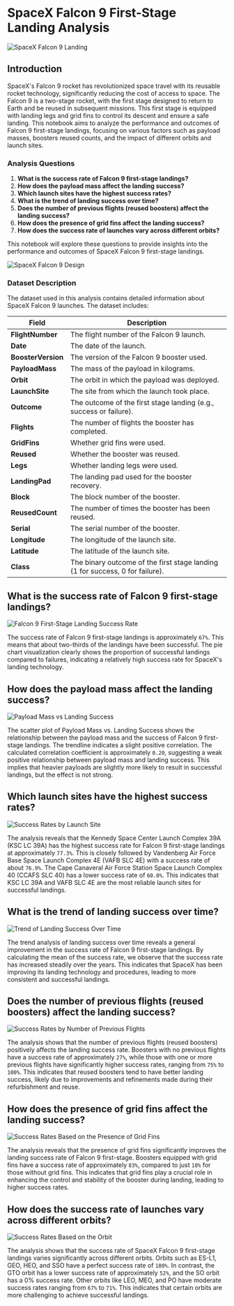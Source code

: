 # SpaceX Falcon 9 First-Stage Landing Analysis 

![SpaceX Falcon 9 Landing](pictures/spacex_falcon_9.jpg)

## Introduction
SpaceX's Falcon 9 rocket has revolutionized space travel with its reusable rocket technology, significantly reducing the cost of access to space. The Falcon 9 is a two-stage rocket, with the first stage designed to return to Earth and be reused in subsequent missions. This first stage is equipped with landing legs and grid fins to control its descent and ensure a safe landing. This notebook aims to analyze the performance and outcomes of Falcon 9 first-stage landings, focusing on various factors such as payload masses, boosters reused counts, and the impact of different orbits and launch sites.

### Analysis Questions
1. **What is the success rate of Falcon 9 first-stage landings?**
2. **How does the payload mass affect the landing success?**
3. **Which launch sites have the highest success rates?**
4. **What is the trend of landing success over time?**
5. **Does the number of previous flights (reused boosters) affect the landing success?**
6. **How does the presence of grid fins affect the landing success?**
7. **How does the success rate of launches vary across different orbits?**

This notebook will explore these questions to provide insights into the performance and outcomes of SpaceX Falcon 9 first-stage landings.

![SpaceX Falcon 9 Design](pictures/spacex_falcon9_design.jpg)

### Dataset Description
The dataset used in this analysis contains detailed information about SpaceX Falcon 9 launches. The dataset includes:

| **Field**        | **Description**                                                                 |
|------------------|---------------------------------------------------------------------------------|
| **FlightNumber** | The flight number of the Falcon 9 launch.                                       |
| **Date**         | The date of the launch.                                                         |
| **BoosterVersion** | The version of the Falcon 9 booster used.                                     |
| **PayloadMass**  | The mass of the payload in kilograms.                                           |
| **Orbit**        | The orbit in which the payload was deployed.                                    |
| **LaunchSite**   | The site from which the launch took place.                                      |
| **Outcome**      | The outcome of the first stage landing (e.g., success or failure).              |
| **Flights**      | The number of flights the booster has completed.                                |
| **GridFins**     | Whether grid fins were used.                                                    |
| **Reused**       | Whether the booster was reused.                                                 |
| **Legs**         | Whether landing legs were used.                                                 |
| **LandingPad**   | The landing pad used for the booster recovery.                                  |
| **Block**        | The block number of the booster.                                                |
| **ReusedCount**  | The number of times the booster has been reused.                                |
| **Serial**       | The serial number of the booster.                                               |
| **Longitude**    | The longitude of the launch site.                                               |
| **Latitude**     | The latitude of the launch site.                                                |
| **Class**        | The binary outcome of the first stage landing (1 for success, 0 for failure).   |

## What is the success rate of Falcon 9 first-stage landings?

![Falcon 9 First-Stage Landing Success Rate](pictures/success_rates_pie.png)

The success rate of Falcon 9 first-stage landings is approximately `67%`. This means that about two-thirds of the landings have been successful. The pie chart visualization clearly shows the proportion of successful landings compared to failures, indicating a relatively high success rate for SpaceX's landing technology.

## How does the payload mass affect the landing success?

![Payload Mass vs Landing Success](pictures/success_rates_vs_payload_mass.png)

The scatter plot of Payload Mass vs. Landing Success shows the relationship between the payload mass and the success of Falcon 9 first-stage landings. The trendline indicates a slight positive correlation. The calculated correlation coefficient is approximately `0.20`, suggesting a weak positive relationship between payload mass and landing success. This implies that heavier payloads are slightly more likely to result in successful landings, but the effect is not strong.

## Which launch sites have the highest success rates?

![Success Rates by Launch Site](pictures/success_rates_by_launch_site.png)

The analysis reveals that the Kennedy Space Center Launch Complex 39A (KSC LC 39A) has the highest success rate for Falcon 9 first-stage landings at approximately `77.3%`. This is closely followed by Vandenberg Air Force Base Space Launch Complex 4E (VAFB SLC 4E) with a success rate of about `76.9%`. The Cape Canaveral Air Force Station Space Launch Complex 40 (CCAFS SLC 40) has a lower success rate of `60.0%`. This indicates that KSC LC 39A and VAFB SLC 4E are the most reliable launch sites for successful landings.

## What is the trend of landing success over time?

![Trend of Landing Success Over Time](pictures/success_rates_over_time.png)

The trend analysis of landing success over time reveals a general improvement in the success rate of Falcon 9 first-stage landings. By calculating the mean of the success rate, we observe that the success rate has increased steadily over the years. This indicates that SpaceX has been improving its landing technology and procedures, leading to more consistent and successful landings.

## Does the number of previous flights (reused boosters) affect the landing success?

![Success Rates by Number of Previous Flights](pictures/success_rates_by_reused_count.png)

The analysis shows that the number of previous flights (reused boosters) positively affects the landing success rate. Boosters with no previous flights have a success rate of approximately `27%`, while those with one or more previous flights have significantly higher success rates, ranging from `75%` to `100%`. This indicates that reused boosters tend to have better landing success, likely due to improvements and refinements made during their refurbishment and reuse.

## How does the presence of grid fins affect the landing success?

![Success Rates Based on the Presence of Grid Fins](pictures/success_rates_by_gridfins.png)

The analysis reveals that the presence of grid fins significantly improves the landing success rate of Falcon 9 first-stage. Boosters equipped with grid fins have a success rate of approximately `83%`, compared to just `10%` for those without grid fins. This indicates that grid fins play a crucial role in enhancing the control and stability of the booster during landing, leading to higher success rates.

## How does the success rate of launches vary across different orbits?

![Success Rates Based on the Orbit](pictures/success_rates_by_orbit.png)

The analysis shows that the success rate of SpaceX Falcon 9 first-stage landings varies significantly across different orbits. Orbits such as ES-L1, GEO, HEO, and SSO have a perfect success rate of `100%`. In contrast, the GTO orbit has a lower success rate of approximately `52%`, and the SO orbit has a 0% success rate. Other orbits like LEO, MEO, and PO have moderate success rates ranging from `67%` to `71%`. This indicates that certain orbits are more challenging to achieve successful landings.
